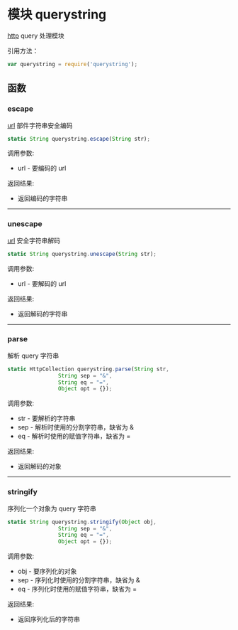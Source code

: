 # 模块 querystring
[http](http.md) query 处理模块

引用方法：
```JavaScript
var querystring = require('querystring');
```
## 函数
        
### escape
[url](url.md) 部件字符串安全编码
```JavaScript
static String querystring.escape(String str);
```

调用参数:
* url - 要编码的 url

返回结果:
* 返回编码的字符串

--------------------------
### unescape
[url](url.md) 安全字符串解码
```JavaScript
static String querystring.unescape(String str);
```

调用参数:
* url - 要解码的 url

返回结果:
* 返回解码的字符串

--------------------------
### parse
解析 query 字符串
```JavaScript
static HttpCollection querystring.parse(String str,
                String sep = "&",
                String eq = "=",
                Object opt = {});
```

调用参数:
* str - 要解析的字符串
* sep - 解析时使用的分割字符串，缺省为 &
* eq - 解析时使用的赋值字符串，缺省为 =

返回结果:
* 返回解码的对象

--------------------------
### stringify
序列化一个对象为 query 字符串
```JavaScript
static String querystring.stringify(Object obj,
                String sep = "&",
                String eq = "=",
                Object opt = {});
```

调用参数:
* obj - 要序列化的对象
* sep - 序列化时使用的分割字符串，缺省为 &
* eq - 序列化时使用的赋值字符串，缺省为 =

返回结果:
* 返回序列化后的字符串


